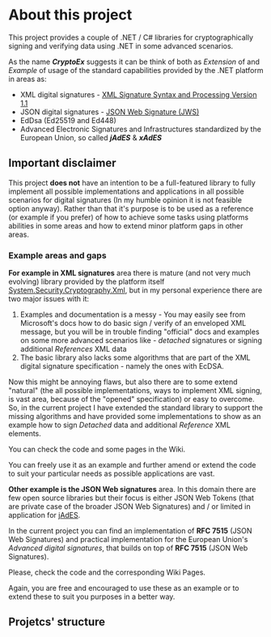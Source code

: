 # About this project

This project provides a couple of .NET / C# libraries for cryptographically signing and verifying data using .NET in some advanced scenarios.

As the name ***CryptoEx*** suggests it can be think of both as *Extension* of and *Example* of usage of the standard capabilities provided by the .NET platform in areas as:
- XML digital signatures - [XML Signature Syntax and Processing Version 1.1](https://www.w3.org/TR/xmldsig-core/)
- JSON digital signatures - [JSON Web Signature (JWS)](https://www.rfc-editor.org/rfc/rfc7515)
- EdDsa (Ed25519 and Ed448)
- Advanced Electronic Signatures and Infrastructures standardized by the European Union, so called ***jAdES*** & ***xAdES*** 

## Important disclaimer

This project **does not** have an intention to be a full-featured library to fully implement all possible implementations and applications in all possible scenarios for digital signatures (In my humble opinion it is not feasible option anyway). Rather than that it's purpose is to be used as a reference (or example if you prefer) of how to achieve some tasks using platforms abilities in some areas and how to extend minor platform gaps in other areas.

### Example areas and gaps 

**For example in XML signatures** area there is mature (and not very much evolving) library provided by the platform itself [System.Security.Cryptography.Xml](https://www.nuget.org/packages/System.Security.Cryptography.Xml/), but in my personal experience there are two major issues with it:
1. Examples and documentation is a messy - You may easily see from Microsoft's docs how to do basic sign / verify of an enveloped XML message, but you will be in trouble finding "official" docs and examples on some more advanced scenarios like - *detached* signatures or signing additional *References* XML data 
2. The basic library also lacks some algorithms that are part of the XML digital signature specification - namely the ones with EcDSA.

Now this might be annoying flaws, but also there are to some extend "natural" (the all possible implementations, ways to implement XML signing, is vast area, because of the "opened" specification) or easy to overcome. So, in the current project I have extended the standard library to support the missing algorithms and have provided some implementations to show as an example how to sign *Detached* data and additional *Reference* XML elements.

You can check the code and some pages in the Wiki.

You can freely use it as an example and further amend or extend the code to suit your particular needs as possible applications are vast.

**Other example is the JSON Web signatures** area. In this domain there are few open source libraries but their focus is either JSON Web Tokens (that are private case of the broader JSON Web Signatures) and / or limited in application for [jAdES](https://www.etsi.org/deliver/etsi_ts/119100_119199/11918201/01.01.01_60/ts_11918201v010101p.pdf).

In the current project you can find an implementation of **RFC 7515** (JSON Web Signatures) and practical implementation for the European Union's *Advanced digital signatures*, that builds on top of **RFC 7515** (JSON Web Signatures).

Please, check the code and the corresponding Wiki Pages.

Again, you are free and encouraged to use these as an example or to extend these to suit you purposes in a better way.

## Projetcs' structure



